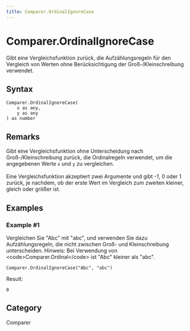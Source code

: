 ```yaml
---
title: Comparer.OrdinalIgnoreCase
---
```


# Comparer.OrdinalIgnoreCase


Gibt eine Vergleichsfunktion zurück, die Aufzählungsregeln für den Vergleich von Werten ohne Berücksichtigung der Groß-/Kleinschreibung verwendet.


## Syntax

```powerquery
Comparer.OrdinalIgnoreCase(
    x as any,
    y as any
) as number
```


## Remarks

Gibt eine Vergleichsfunktion ohne Unterscheidung nach Groß-/Kleinschreibung zurück, die Ordinalregeln verwendet, um die angegebenen Werte <code>x</code> und <code>y</code> zu vergleichen.<br />        <br />        Eine Vergleichsfunktion akzeptiert zwei Argumente und gibt -1, 0 oder 1 zurück, je nachdem, ob der erste Wert im Vergleich zum zweiten kleiner, gleich oder größer ist.    


## Examples

### Example #1 
Vergleichen Sie &#34;Abc&#34; mit &#34;abc&#34;, und verwenden Sie dazu Aufzählungsregeln, die nicht zwischen Groß- und Kleinschreibung unterscheiden. Hinweis: Bei Verwendung von &lt;code&gt;Comparer.Ordinal&lt;/code&gt; ist &#34;Abc&#34; kleiner als &#34;abc&#34;. 
```powerquery
Comparer.OrdinalIgnoreCase("Abc", "abc")
```

Result: 
```powerquery
0
```




## Category
Comparer
